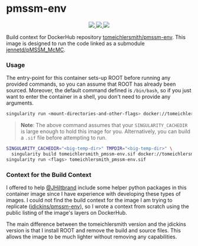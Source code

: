 # pmssm-env

<p align="center">
    <a href="http://perso.crans.org/besson/LICENSE.html" alt="GPLv3 license">
        <img src="https://img.shields.io/badge/License-GPLv3-blue.svg" />
    </a>
    <a href="https://github.com/tomeichlersmith/pmssm-env/actions" alt="Actions">
        <img src="https://github.com/tomeichlersmith/pmssm-env/workflows/Build/badge.svg" />
    </a>
    <a href="https://hub.docker.com/r/tomeichlersmith/pmssm-env" alt="DockerHub">
        <img src="https://img.shields.io/github/v/release/tomeichlersmith/pmssm-env" />
    </a>
</p>


Build context for DockerHub repository [tomeichlersmith/pmssm-env](https://hub.docker.com/r/tomeichlersmith/pmssm-env). This image is designed to run the code linked as a submodule [jennetd/pMSSM_McMC](https://github.com/jennetd/pMSSM_McMC).

### Usage

The entry-point for this container sets-up ROOT before running any provided commands, 
so you can assume that ROOT has already been sourced. 
Moreover, the default command defined is `/bin/bash`, 
so if you just want to enter the container in a shell, 
you don't need to provide any arguments.

```bash
singularity run <mount-directories-and-other-flags> docker://tomeichlersmith/pmssm-env
```

> **Note**: The above command assumes that your `SINGULARITY_CACHEDIR` is large enough to hold this image for you. Alternatively, you can build a `.sif` file before attempting to run.

```bash
SINGULARITY_CACHEDIR="<big-temp-dir>" TMPDIR="<big-temp-dir>" \
  singularity build tomeichlersmith_pmssm-env.sif docker://tomeichlersmith/pmssm-env
singularity run <flags> tomeichlersmith_pmssm-env.sif
```

### Context for the Build Context
I offered to help [@JHiltbrand](https://github.com/JHiltbrand) include some helper python packages in this container image since I have experience with developing these types of images.
I could not find the build context for the image I am trying to replicate ([jdickins/pmssm-env](https://hub.docker.com/r/jdickins/pmssm-env)),
so I wrote a context from scratch using the public listing of the image's layers on DockerHub.

The main difference between the tomeichlersmith version and the jdickins version is that I install ROOT and remove the build and source files.
This allows the image to be much lighter without removing any capabilities.
